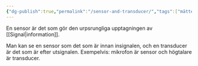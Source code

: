 ```yaml
---
{"dg-publish":true,"permalink":"/sensor-and-transducer/","tags":["mätteknik"]}
---
```


En sensor är det som gör den urpsrungliga upptagningen av [[Signal\|information]]. 

Man kan se en sensor som det som är innan insignalen, och en transducer är det som är efter utsignalen. Exempelvis: mikrofon är sensor och högtalare är transducer.